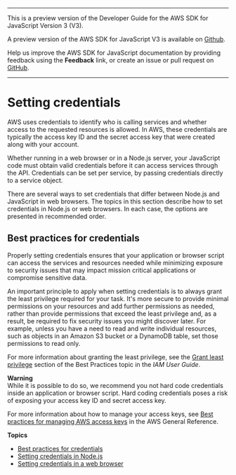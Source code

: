 --------

This is a preview version of the Developer Guide for the AWS SDK for JavaScript Version 3 \(V3\)\.

A preview version of the AWS SDK for JavaScript V3 is available on [Github](https://github.com/aws/aws-sdk-js-v3)\.

Help us improve the AWS SDK for JavaScript documentation by providing feedback using the **Feedback** link, or create an issue or pull request on [GitHub](https://github.com/awsdocs/aws-sdk-for-javascript-v3)\.

--------

# Setting credentials<a name="setting-credentials"></a>

AWS uses credentials to identify who is calling services and whether access to the requested resources is allowed\. In AWS, these credentials are typically the access key ID and the secret access key that were created along with your account\.

Whether running in a web browser or in a Node\.js server, your JavaScript code must obtain valid credentials before it can access services through the API\. Credentials can be set per service, by passing credentials directly to a service object\.

There are several ways to set credentials that differ between Node\.js and JavaScript in web browsers\. The topics in this section describe how to set credentials in Node\.js or web browsers\. In each case, the options are presented in recommended order\.

## Best practices for credentials<a name="credentials-best-practices"></a>

Properly setting credentials ensures that your application or browser script can access the services and resources needed while minimizing exposure to security issues that may impact mission critical applications or compromise sensitive data\.

An important principle to apply when setting credentials is to always grant the least privilege required for your task\. It's more secure to provide minimal permissions on your resources and add further permissions as needed, rather than provide permissions that exceed the least privilege and, as a result, be required to fix security issues you might discover later\. For example, unless you have a need to read and write individual resources, such as objects in an Amazon S3 bucket or a DynamoDB table, set those permissions to read only\.

For more information about granting the least privilege, see the [Grant least privilege](https://docs.aws.amazon.com/IAM/latest/UserGuide/best-practices.html#grant-least-privilege) section of the Best Practices topic in the *IAM User Guide*\.

**Warning**  
While it is possible to do so, we recommend you not hard code credentials inside an application or browser script\. Hard coding credentials poses a risk of exposing your access key ID and secret access key\.

For more information about how to manage your access keys, see [ Best practices for managing AWS access keys](https://docs.aws.amazon.com/general/latest/gr/aws-access-keys-best-practices.html) in the AWS General Reference\.

**Topics**
+ [Best practices for credentials](#credentials-best-practices)
+ [Setting credentials in Node\.js](setting-credentials-node.md)
+ [Setting credentials in a web browser](setting-credentials-browser.md)
